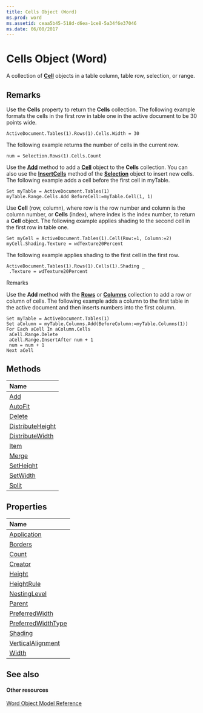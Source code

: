 ```yaml
---
title: Cells Object (Word)
ms.prod: word
ms.assetid: ceaa5b45-518d-d6ea-1ce8-5a34f6e37046
ms.date: 06/08/2017
---
```



# Cells Object (Word)

A collection of  **[Cell](Word.Cell.md)** objects in a table column, table row, selection, or range.


## Remarks

Use the  **Cells** property to return the **Cells** collection. The following example formats the cells in the first row in table one in the active document to be 30 points wide.


```
ActiveDocument.Tables(1).Rows(1).Cells.Width = 30
```

The following example returns the number of cells in the current row.




```
num = Selection.Rows(1).Cells.Count
```

Use the  **[Add](Word.Cells.Add.md)** method to add a **[Cell](Word.Cell.md)** object to the **Cells** collection. You can also use the **[InsertCells](Word.Selection.InsertCells.md)** method of the **[Selection](Word.Selection.md)** object to insert new cells. The following example adds a cell before the first cell in myTable.




```
Set myTable = ActiveDocument.Tables(1) 
myTable.Range.Cells.Add BeforeCell:=myTable.Cell(1, 1)
```

Use  **Cell** (row, column), where row is the row number and column is the column number, or **Cells** (index), where index is the index number, to return a **Cell** object. The following example applies shading to the second cell in the first row in table one.




```
Set myCell = ActiveDocument.Tables(1).Cell(Row:=1, Column:=2) 
myCell.Shading.Texture = wdTexture20Percent
```

The following example applies shading to the first cell in the first row.




```
ActiveDocument.Tables(1).Rows(1).Cells(1).Shading _ 
 .Texture = wdTexture20Percent
```

Remarks

Use the  **Add** method with the **[Rows](Word.rows.md)** or **[Columns](Word.columns.md)** collection to add a row or column of cells. The following example adds a column to the first table in the active document and then inserts numbers into the first column.




```
Set myTable = ActiveDocument.Tables(1) 
Set aColumn = myTable.Columns.Add(BeforeColumn:=myTable.Columns(1)) 
For Each aCell In aColumn.Cells 
 aCell.Range.Delete 
 aCell.Range.InsertAfter num + 1 
 num = num + 1 
Next aCell
```


## Methods



|**Name**|
|:-----|
|[Add](Word.Cells.Add.md)|
|[AutoFit](Word.Cells.AutoFit.md)|
|[Delete](Word.Cells.Delete.md)|
|[DistributeHeight](Word.Cells.DistributeHeight.md)|
|[DistributeWidth](Word.Cells.DistributeWidth.md)|
|[Item](Word.Cells.Item.md)|
|[Merge](Word.Cells.Merge.md)|
|[SetHeight](Word.Cells.SetHeight.md)|
|[SetWidth](Word.Cells.SetWidth.md)|
|[Split](Word.Cells.Split.md)|

## Properties



|**Name**|
|:-----|
|[Application](Word.Cells.Application.md)|
|[Borders](Word.Cells.Borders.md)|
|[Count](Word.Cells.Count.md)|
|[Creator](Word.Cells.Creator.md)|
|[Height](Word.Cells.Height.md)|
|[HeightRule](Word.Cells.HeightRule.md)|
|[NestingLevel](Word.Cells.NestingLevel.md)|
|[Parent](Word.Cells.Parent.md)|
|[PreferredWidth](Word.Cells.PreferredWidth.md)|
|[PreferredWidthType](Word.Cells.PreferredWidthType.md)|
|[Shading](Word.Cells.Shading.md)|
|[VerticalAlignment](cells-verticalalignment-property-word.md)|
|[Width](cells-width-property-word.md)|

## See also


#### Other resources


[Word Object Model Reference](http://msdn.microsoft.com/library/be452561-b436-bb9b-6f94-3faa9a74a6fd%28Office.15%29.aspx)
